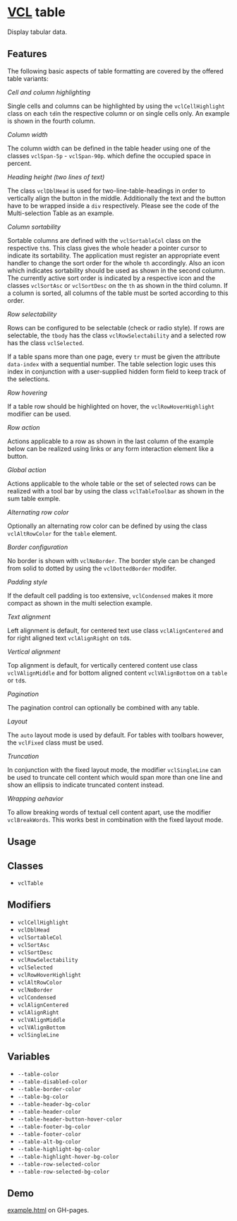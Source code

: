 # [VCL](https://github.com/vcl/doc) table

Display tabular data.

## Features

The following basic aspects of table formatting are
covered by the offered table variants:

_Cell and column highlighting_

Single cells and columns can be highlighted by using the `vclCellHighlight`
class on each `td`in the respective column or on single cells only.
An example is shown in the fourth column.

_Column width_

The column width can be defined in the table header using one of the classes `vclSpan-5p` - `vclSpan-90p`.
which define the occupied space in percent.

_Heading height (two lines of text)_

The class `vclDblHead` is used for two-line-table-headings in order to vertically align the button in the middle.
Additionally the text and the button have to be wrapped inside a `div` respectively. Please see the code of the Multi-selection Table as an example.

_Column sortability_

Sortable columns are defined with the `vclSortableCol` class on the respective `th`s.
This class gives the whole header a pointer cursor to indicate its sortability.
The application must register an appropriate event handler to change the sort order for the whole `th` accordingly.
Also an icon which indicates sortability should be used as shown in the second column.
The currently active sort order is indicated by a respective icon and the classes `vclSortAsc`
or `vclSortDesc` on the `th` as shown in the third column.
If a column is sorted, all columns of the table must be sorted according to this order.

_Row selectability_

Rows can be configured to be selectable (check or radio style).
If rows are selectable, the `tbody` has the class `vclRowSelectability` and
a selected row has the class `vclSelected`.

If a table spans more than one page, every `tr` must be given the attribute `data-index`
with a sequential number. The table selection logic uses this index in conjunction with a user-supplied hidden form field
to keep track of the selections.

_Row hovering_

If a table row should be highlighted on hover, the `vclRowHoverHighlight` modifier can be used.

_Row action_

Actions applicable to a row as shown in the last column of the example below
can be realized using links or any form interaction element like a button.

_Global action_

Actions applicable to the whole table or the set of selected rows can be realized
with a tool bar by using the class `vclTableToolbar` as shown in the sum table exmple.

_Alternating row color_

Optionally an alternating row color can be defined by using the class `vclAltRowColor` for the `table` element.

_Border configuration_

No border is shown with `vclNoBorder`.
The border style can be changed from solid to dotted by using the `vclDottedBorder` modifer.

_Padding style_

If the default cell padding is too extensive, `vclCondensed` makes it more compact as shown in the
multi selection example.

_Text alignment_

Left alignment is default, for centered text use class `vclAlignCentered` and for right aligned text
`vclAlignRight` on `td`s.

_Vertical alignment_

Top alignment is default, for vertically centered content use class `vclVAlignMiddle` and for bottom aligned content
`vclVAlignBottom` on a `table` or `td`s.

_Pagination_

The pagination control can optionally be combined with any table.

_Layout_

The `auto` layout mode is used by default. For tables with toolbars however,
the `vclFixed` class must be used.

_Truncation_

In conjunction with the fixed layout mode, the modifier `vclSingleLine` can be used to truncate cell content which would span more than one line and show an ellipsis to indicate truncated content instead.

_Wrapping aehavior_

To allow breaking words of textual cell content apart, use the modifier `vclBreakWords`. This works best in combination with the fixed layout mode.

## Usage

## Classes

- `vclTable`

## Modifiers

- `vclCellHighlight`
- `vclDblHead`
- `vclSortableCol`
- `vclSortAsc`
- `vclSortDesc`
- `vclRowSelectability`
- `vclSelected`
- `vclRowHoverHighlight`
- `vclAltRowColor`
- `vclNoBorder`
- `vclCondensed`
- `vclAlignCentered`
- `vclAlignRight`
- `vclVAlignMiddle`
- `vclVAlignBottom`
- `vclSingleLine`

## Variables

- `--table-color`
- `--table-disabled-color`
- `--table-border-color`
- `--table-bg-color`
- `--table-header-bg-color`
- `--table-header-color`
- `--table-header-button-hover-color`
- `--table-footer-bg-color`
- `--table-footer-color`
- `--table-alt-bg-color`
- `--table-highlight-bg-color`
- `--table-highlight-hover-bg-color`
- `--table-row-selected-color`
- `--table-row-selected-bg-color`

## Demo

[example.html](/demo/example.html) on GH-pages.
